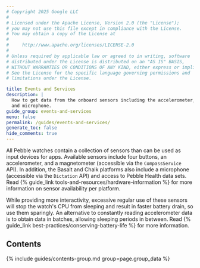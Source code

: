```yaml
---
# Copyright 2025 Google LLC
#
# Licensed under the Apache License, Version 2.0 (the "License");
# you may not use this file except in compliance with the License.
# You may obtain a copy of the License at
#
#     http://www.apache.org/licenses/LICENSE-2.0
#
# Unless required by applicable law or agreed to in writing, software
# distributed under the License is distributed on an "AS IS" BASIS,
# WITHOUT WARRANTIES OR CONDITIONS OF ANY KIND, either express or implied.
# See the License for the specific language governing permissions and
# limitations under the License.

title: Events and Services
description: |
  How to get data from the onboard sensors including the accelerometer, compass,
  and microphone.
guide_group: events-and-services
menu: false
permalink: /guides/events-and-services/
generate_toc: false
hide_comments: true
---
```


All Pebble watches contain a collection of sensors than can be used as input
devices for apps. Available sensors include four buttons, an accelerometer, and
a magnetometer (accessible via the ``CompassService`` API). In addition, the
Basalt and Chalk platforms also include a microphone (accessible via the
``Dictation`` API) and access to Pebble Health data sets. Read 
{% guide_link tools-and-resources/hardware-information %} for more information
on sensor availability per platform.

While providing more interactivity, excessive regular use of these sensors will
stop the watch's CPU from sleeping and result in faster battery drain, so use
them sparingly. An alternative to constantly reading accelerometer data is to
obtain data in batches, allowing sleeping periods in between. Read 
{% guide_link best-practices/conserving-battery-life %} for more information.


## Contents

{% include guides/contents-group.md group=page.group_data %}
